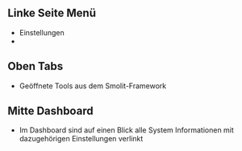 ## Linke Seite Menü
- Einstellungen
- 
## Oben Tabs
- Geöffnete Tools aus dem Smolit-Framework

## Mitte Dashboard
+ Im Dashboard sind auf einen Blick alle System Informationen mit dazugehörigen Einstellungen verlinkt